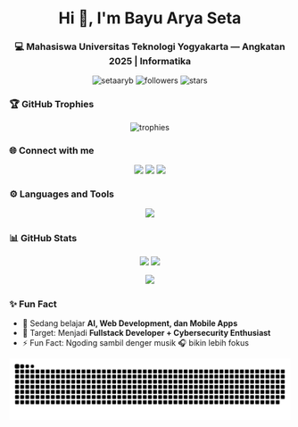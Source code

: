 <h1 align="center">Hi 👋, I'm Bayu Arya Seta</h1>
<h3 align="center">💻 Mahasiswa Universitas Teknologi Yogyakarta — Angkatan 2025 | Informatika</h3>

<p align="center">
  <img src="https://komarev.com/ghpvc/?username=setaaryb&label=Profile%20Views&color=0e75b6&style=for-the-badge" alt="setaaryb" />
  <img src="https://img.shields.io/github/followers/setaaryb?label=Followers&style=for-the-badge" alt="followers"/>
  <img src="https://img.shields.io/github/stars/setaaryb?label=Stars&style=for-the-badge" alt="stars"/>
</p>

### 🏆 GitHub Trophies
<p align="center">
  <img src="https://github-profile-trophy.vercel.app/?username=setaaryb&theme=dracula&no-frame=true&margin-w=15&margin-h=15" alt="trophies"/>
</p>

### 🌐 Connect with me
<p align="center">
  <a href="https://linkedin.com/in/bayu-arya-seta-88524b313"><img src="https://skillicons.dev/icons?i=linkedin" height="40"/></a>
  <a href="https://fb.com/seto.sanwa.3"><img src="https://skillicons.dev/icons?i=facebook" height="40"/></a>
  <a href="https://instagram.com/aryastb_"><img src="https://skillicons.dev/icons?i=instagram" height="40"/></a>
</p>

### ⚙️ Languages and Tools
<p align="center">
  <img src="https://skillicons.dev/icons?i=python,php,js,cpp,cs,ruby,nodejs,react,nextjs,tailwind,html,css,mysql,docker,git,linux,figma,android,unity" />
</p>

### 📊 GitHub Stats
<p align="center">
  <img src="https://github-readme-stats.vercel.app/api?username=setaaryb&show_icons=true&theme=tokyonight&hide_border=true" height="180"/>
  <img src="https://github-readme-stats.vercel.app/api/top-langs/?username=setaaryb&layout=compact&theme=tokyonight&hide_border=true" height="180"/>
</p>

<p align="center">
  <img src="https://github-readme-streak-stats.herokuapp.com/?user=setaaryb&theme=tokyonight&hide_border=true" height="180"/>
</p>

### ✨ Fun Fact
- 🔭 Sedang belajar **AI, Web Development, dan Mobile Apps**  
- 🎯 Target: Menjadi **Fullstack Developer + Cybersecurity Enthusiast**  
- ⚡ Fun Fact: Ngoding sambil denger musik 🎧 bikin lebih fokus  

<p align="center">
  <img src="https://raw.githubusercontent.com/Platane/snk/output/github-contribution-grid-snake.svg" alt="snake animation" />
</p>
